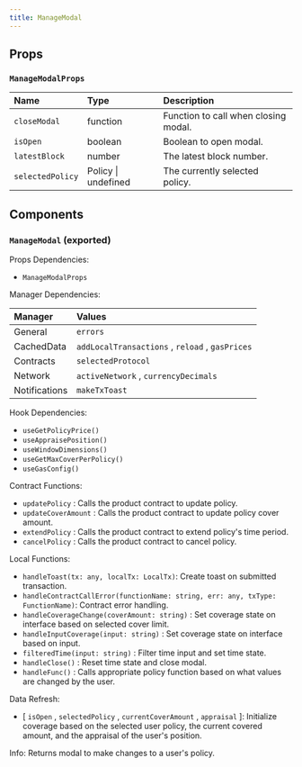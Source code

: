 ```yaml
---
title: ManageModal
---
```


## Props

### `ManageModalProps`

| Name | Type | Description                                                          |
| :--- | :--- | :------------------------------------------------------------------- |
| `closeModal` | function | Function to call when closing modal.
| `isOpen` | boolean | Boolean to open modal.
| `latestBlock` | number | The latest block number.
| `selectedPolicy` | Policy \| undefined | The currently selected policy.

## Components

### `ManageModal` (exported)

Props Dependencies:

- `ManageModalProps`

Manager Dependencies:

| Manager | Values                                                          |
| :--- | :------------------------------------------------------------------- |
| General | `errors`
| CachedData | `addLocalTransactions` , `reload` , `gasPrices`
| Contracts | `selectedProtocol`
| Network | `activeNetwork` , `currencyDecimals`
| Notifications | `makeTxToast`

Hook Dependencies:

- `useGetPolicyPrice()`
- `useAppraisePosition()`
- `useWindowDimensions()`
- `useGetMaxCoverPerPolicy()`
- `useGasConfig()`

Contract Functions:

- `updatePolicy` : Calls the product contract to update policy.
- `updateCoverAmount` : Calls the product contract to update policy cover amount.
- `extendPolicy` : Calls the product contract to extend policy's time period.
- `cancelPolicy` : Calls the product contract to cancel policy.

Local Functions:

- `handleToast(tx: any, localTx: LocalTx)`: Create toast on submitted transaction.
- `handleContractCallError(functionName: string, err: any, txType: FunctionName)`: Contract error handling.
- `handleCoverageChange(coverAmount: string)` : Set coverage state on interface based on selected cover limit.
- `handleInputCoverage(input: string)` : Set coverage state on interface based on input.
- `filteredTime(input: string)` : Filter time input and set time state.
- `handleClose()` : Reset time state and close modal.
- `handleFunc()` : Calls appropriate policy function based on what values are changed by the user.

Data Refresh:

- [ `isOpen` , `selectedPolicy` , `currentCoverAmount` , `appraisal` ]: Initialize coverage based on the selected user policy, the current covered amount, and the appraisal of the user's position.

Info: Returns modal to make changes to a user's policy.
